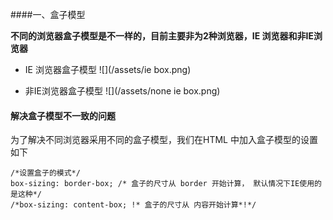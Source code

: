 

####一、盒子模型 

**不同的浏览器盒子模型是不一样的，目前主要非为2种浏览器，IE 浏览器和非IE浏览器**

- IE 浏览器盒子模型
![](/assets/ie box.png)


- 非IE浏览器盒子模型
![](/assets/none ie box.png)




#### 解决盒子模型不一致的问题
为了解决不同浏览器采用不同的盒子模型，我们在HTML 中加入盒子模型的设置如下

```objc
/*设置盒子的模式*/
box-sizing: border-box; /* 盒子的尺寸从 border 开始计算， 默认情况下IE使用的是这种*/
/*box-sizing: content-box; !* 盒子的尺寸从 内容开始计算*!*/
```




